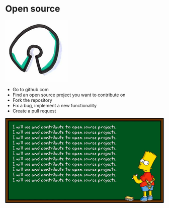 # Open source
![Open source](images/open-source.png)  

* Go to github.com
* Find an open source project you want to contribute on
* Fork the repository
* Fix a bug, implement a new functionality
* Create a pull request

![Open source](images/open-source1.png)  